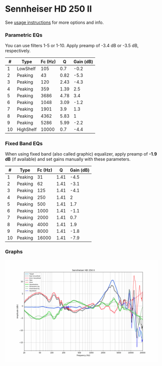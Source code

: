 # Sennheiser HD 250 II
See [usage instructions](https://github.com/jaakkopasanen/AutoEq#usage) for more options and info.

### Parametric EQs
You can use filters 1-5 or 1-10. Apply preamp of -3.4 dB or -3.5 dB, respectively.

|   # | Type      |   Fc (Hz) |    Q |   Gain (dB) |
|-----|-----------|-----------|------|-------------|
|   1 | LowShelf  |       105 | 0.7  |        -0.2 |
|   2 | Peaking   |        43 | 0.82 |        -5.3 |
|   3 | Peaking   |       120 | 2.43 |        -4.3 |
|   4 | Peaking   |       359 | 1.39 |         2.5 |
|   5 | Peaking   |      3686 | 4.78 |         3.4 |
|   6 | Peaking   |      1048 | 3.09 |        -1.2 |
|   7 | Peaking   |      1901 | 3.9  |         1.3 |
|   8 | Peaking   |      4362 | 5.83 |         1   |
|   9 | Peaking   |      5286 | 5.99 |        -2.2 |
|  10 | HighShelf |     10000 | 0.7  |        -4.4 |

### Fixed Band EQs
When using fixed band (also called graphic) equalizer, apply preamp of **-1.9 dB** (if available) and set gains manually with these parameters.

|   # | Type    |   Fc (Hz) |    Q |   Gain (dB) |
|-----|---------|-----------|------|-------------|
|   1 | Peaking |        31 | 1.41 |        -4.5 |
|   2 | Peaking |        62 | 1.41 |        -3.1 |
|   3 | Peaking |       125 | 1.41 |        -4.1 |
|   4 | Peaking |       250 | 1.41 |         2   |
|   5 | Peaking |       500 | 1.41 |         1.7 |
|   6 | Peaking |      1000 | 1.41 |        -1.1 |
|   7 | Peaking |      2000 | 1.41 |         0.7 |
|   8 | Peaking |      4000 | 1.41 |         1.9 |
|   9 | Peaking |      8000 | 1.41 |        -1.8 |
|  10 | Peaking |     16000 | 1.41 |        -7.9 |

### Graphs
![](./Sennheiser%20HD%20250%20II.png)
